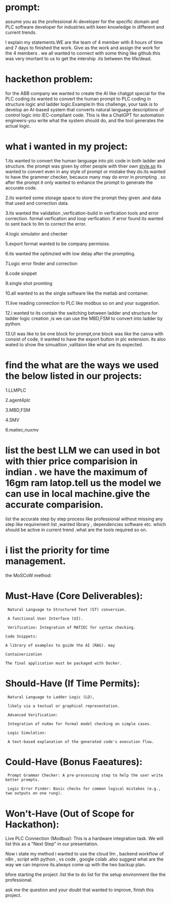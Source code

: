 # prompt:

assume you as the professional Ai developer for the specific domain and PLC software developer for industries.with keen knowledge in different and current trends.

I  explain my statements.WE are the team of 4 member with 8 hours of time and 7 days to finished the work. Give as the work and assign the work for the 4 members . we all wanted to connect with some thing like github.this was very imortant to us to get the intership .its between the life/dead.

# hackethon problem:

for the ABB company we wanted to create the AI like chatgpt special for the PLC coding.its wanted to convert the human prompt to PLC coding in structure logic and ladder logic.Example:In this challenge, your task is to develop an AI-based system that converts natural language descriptions of control logic into IEC-compliant code. This is like a ChatGPT for automation engineers-you write what the system should do, and the tool generates the actual logic.

# what i wanted in my project:

1.its wanted to convert the human language into plc code in both ladder and structure. the prompt was given by other people with thier own [style.so](http://style.so/) its wanted to convert even in any style of prompt or mistake they do.its wanted to have the grammer checker, becauce many may do error in prompting . so after the prompt it only wanted to enhance the prompt to generate the accurate code.

2.its wanted some storage space to store the prompt they given .and data that used and correction data.

3.its wanted the validation ,verfication-build in verfication tools and error correction. formal verfication and loop verfication. if error found its wanted to sent back to llm to correct the error.

4.logic simulator and checker

5.export format wanted to be company permisiss.

6.its wanted the optimzied with low delay after the prompting.

7.Logic error finder and correction

8.code sinppet

9.single shot promting

10.all wanted to as the single software like the matlab and container.

11.live reading connection to PLC like modbus so on and your suggestion.

12.i wanted to its contain the  switching between ladder and structure.for ladder logic creation ,is we can use the  MBD,FSM to convert into ladder by python.

13.UI was like to be one block for prompt,one block was like the canva with consist of code, it wanted to have the export button in plc extension. its also wated to show the simualtion ,valitaion like what are its expected.

# find the what are the ways we used the below listed in our projects:

1.LLMPLC

2.agent4plc

3.MBD,FSM

4.SMV

6.matiec,nuxmv

# list the best LLM we can used in bot with thier price comparision in indian . we have the maximum of 16gm ram latop.tell us the model we can use in local machine.give the accurate comparision.

list the accurate step by step process like professional without missing any step like requirement list ,wanted library , dependencies software etc. which should be active in current trend .what are the tools required so on.

# i list the priority for time management.

the MoSCoW method:

 # Must-Have (Core Deliverables):

     Natural Language to Structured Text (ST) conversion.

     A functional User Interface (UI).

     Verification: Integration of MATIEC for syntax checking.

    Code Snippets:

    A library of examples to guide the AI (RAG). may

    Containerization

    The final application must be packaged with Docker.

 # Should-Have (If Time Permits):

     Natural Language to Ladder Logic (LD),

     likely via a textual or graphical representation.

     Advanced Verification:

     Integration of nuXmv for formal model checking on simple cases.

     Logic Simulation:

     A text-based explanation of the generated code's execution flow.

 # Could-Have (Bonus Faeatures):

     Prompt Grammar Checker: A pre-processing step to help the user write better prompts.

     Logic Error Finder: Basic checks for common logical mistakes (e.g., two outputs on one rung).

# Won't-Have (Out of Scope for Hackathon):

Live PLC Connection (Modbus): This is a hardware integration task. We will list this as a "Next Step" in our presentation.

Now i state my method i wanted to use the cloud llm , backend workflow of n8n , script with python , vs code , google colab .also suggest what are the way we can improve its.always come up with the two backup plan.

bfore starting the project .list the to do list for the setup environment like the professional.

ask me the question and your doubt that wanted to improve, finish this project.